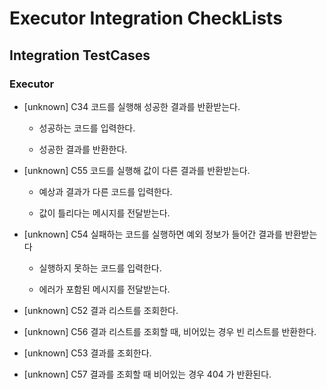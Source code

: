 # Executor Integration CheckLists

## Integration TestCases

### Executor

* [unknown] C34 코드를 실행해 성공한 결과를 반환받는다.

    * 성공하는 코드를 입력한다.

    * 성공한 결과를 반환한다.

* [unknown] C55 코드를 실행해 값이 다른 결과를 반환받는다.

    * 예상과 결과가 다른 코드를 입력한다.

    * 값이 틀리다는 메시지를 전달받는다.

* [unknown] C54 실패하는 코드를 실행하면 예외 정보가 들어간 결과를 반환받는다

    * 실행하지 못하는 코드를 입력한다.

    * 에러가 포함된 메시지를 전달받는다.

* [unknown] C52 결과 리스트를 조회한다.

* [unknown] C56 결과 리스트를 조회할 때, 비어있는 경우 빈 리스트를 반환한다.

* [unknown] C53 결과를 조회한다.

* [unknown] C57 결과를 조회할 때 비어있는 경우 404 가 반환된다.

